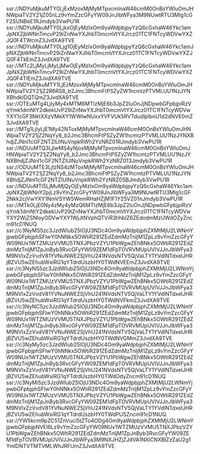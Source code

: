 ssr://NDYuMjkuMTY0LjExMzoxMjMyMTpvcmlnaW46cmM0OnBsYWluOmJHNWpiaTV2Y21jZ05nLz9vYmZzcGFyYW09JnJlbWFya3M9NUwtRTU3Mlg1cGF2SUNBeE1RJmdyb3VwPU1R
ssr://NDYuMjkuMTY0LjkxOjEyMzIxOm9yaWdpbjpyYzQ6cGxhaW46Ykc1amJpNXZjbWNnTmcvP29iZnNwYXJhbT0mcmVtYXJrcz01TC1FNTcyWDVwYXZJQ0F4TWcmZ3JvdXA9TVE
ssr://NDYuMjkuMTY0Ljg1OjEyMzIxOm9yaWdpbjpyYzQ6cGxhaW46Ykc1amJpNXZjbWNnTmcvP29iZnNwYXJhbT0mcmVtYXJrcz01TC1FNTcyWDVwYXZJQ0F4TkEmZ3JvdXA9TVE
ssr://MTc2LjMyLjMyLjMwOjEyMzIxOm9yaWdpbjpyYzQ6cGxhaW46Ykc1amJpNXZjbWNnTmcvP29iZnNwYXJhbT0mcmVtYXJrcz01TC1FNTcyWDVwYXZJQ0F4TlEmZ3JvdXA9TVE
ssr://NDYuMjkuMTY1LjEzMzoxMjMyMTpvcmlnaW46cmM0OnBsYWluOmJHNWpiaTV2Y21jZ2R6RS8_b2Jmc3BhcmFtPSZyZW1hcmtzPTVMLUU1NzJYNXBhdklDQTQmZ3JvdXA9TVE
ssr://OTEuMTg4LjIyMy4xMTM6MTIzMjE6b3JpZ2luOnJjNDpwbGFpbjpiRzVqYmk1dmNtY2dkekUvP29iZnNwYXJhbT0mcmVtYXJrcz01TC1FNTcyWDVwYXY1cGF3NktXXzVMeXY1WWlwNUxxYVFVUk5RVTdudlpIbnU1d2dNVE0mZ3JvdXA9TVE
ssr://MTg1LjIyLjE1My42NToxMjMyMTpvcmlnaW46cmM0OnBsYWluOmJHNWpiaTV2Y21jZ2NqYy8_b2Jmc3BhcmFtPSZyZW1hcmtzPTVMLUU1NzJYNXBhdjZJNnI1cGF2NTZlUlNuVnpkRWh2YzNRZ01RJmdyb3VwPU1R
ssr://NDUuMTQ3LjIwMS4yNjoxMjMyMTpvcmlnaW46cmM0OnBsYWluOmJHNWpiaTV2Y21jZ2NqYy8_b2Jmc3BhcmFtPSZyZW1hcmtzPTVMLUU1NzJYNXBhdjZJNnI1cGF2NTZlUlNuVnpkRWh2YzNRZ013Jmdyb3VwPU1R
ssr://ODUuMTE3LjIzNS4zMToxMjMyMTpvcmlnaW46cmM0OnBsYWluOmJHNWpiaTV2Y21jZ2NqYy8_b2Jmc3BhcmFtPSZyZW1hcmtzPTVMLUU1NzJYNXBhdjZJNnI1cGF2NTZlUlNuVnpkRWh2YzNRZ05BJmdyb3VwPU1R
ssr://NDUuMTI5LjMuMjQyOjEyMzIxOm9yaWdpbjpyYzQ6cGxhaW46Ykc1amJpNXZjbWNnY2pjLz9vYmZzcGFyYW09JnJlbWFya3M9NUwtRTU3Mlg1cGF2Nkk2cjVwYXY1NmVSYW5WemRHaHZjM1F1Y25VZ01nJmdyb3VwPU1R
ssr://MTk0LjE0Ny4zMy4yMzQ6MTIzMjE6b3JpZ2luOnJjNDpwbGFpbjpiRzVqYmk1dmNtY2dkekUvP29iZnNwYXJhbT0mcmVtYXJrcz01TC1FNTcyWDVwYXY2WjZSNloyODVwYXY1WjJtNVphQTViR3hhblZ6ZEdodmMzUWdOZyZncm91cD1NUQ
ssr://c3NyMS5zc3JzdWIub25lOjU3NDc4Om9yaWdpbjphZXMtMjU2LWNmYjpwbGFpbjphSFIwY0hNNkx5OWtiR291ZEdZdmMzTnljM1ZpLz9vYmZzcGFyYW09NUx1WTZMUzVVMU5TNXJPbzVZYU1PbWgwZEhBNkx5OWtiR291ZEdZdmMzTnljM1ZpJnByb3RvcGFyYW09ZEM1dFpTOVRVMUpUVlVJJnJlbWFya3M9NVlxZzVvdV81YVNuNWE2SjVhU241NVdsNTV5QjVaLTY1YVdINTdxelJHRjBZVU5wZEhubWxiRG1qYTdrdUszbHY0TWdNVEEmZ3JvdXA9TVE
ssr://c3NyNS5zc3JzdWIub25lOjU3NDc4Om9yaWdpbjphZXMtMjU2LWNmYjpwbGFpbjphSFIwY0hNNkx5OWtiR291ZEdZdmMzTnljM1ZpLz9vYmZzcGFyYW09NUx1WTZMUzVVMU5TNXJPbzVZYU1PbWgwZEhBNkx5OWtiR291ZEdZdmMzTnljM1ZpJnByb3RvcGFyYW09ZEM1dFpTOVRVMUpUVlVJJnJlbWFya3M9NVlxZzVvdV81YVNuNWE2SjVhU241NVdsNTV5QjVaLTY1YVdINTdxelJHRjBZVU5wZEhubWxiRG1qYTdrdUszbHY0TWdNVFkmZ3JvdXA9TVE
ssr://c3NyNC5zc3JzdWIub25lOjU3NDc4Om9yaWdpbjphZXMtMjU2LWNmYjpwbGFpbjphSFIwY0hNNkx5OWtiR291ZEdZdmMzTnljM1ZpLz9vYmZzcGFyYW09NUx1WTZMUzVVMU5TNXJPbzVZYU1PbWgwZEhBNkx5OWtiR291ZEdZdmMzTnljM1ZpJnByb3RvcGFyYW09ZEM1dFpTOVRVMUpUVlVJJnJlbWFya3M9NVlxZzVvdV81YVNuNWE2SjVhU241NVdsNTV5QjVaLTY1YVdINTdxelJHRjBZVU5wZEhubWxiRG1qYTdrdUszbHY0TWdNVGMmZ3JvdXA9TVE
ssr://c3NyMy5zc3JzdWIub25lOjU3NDc4Om9yaWdpbjphZXMtMjU2LWNmYjpwbGFpbjphSFIwY0hNNkx5OWtiR291ZEdZdmMzTnljM1ZpLz9vYmZzcGFyYW09NUx1WTZMUzVVMU5TNXJPbzVZYU1PbWgwZEhBNkx5OWtiR291ZEdZdmMzTnljM1ZpJnByb3RvcGFyYW09ZEM1dFpTOVRVMUpUVlVJJnJlbWFya3M9NVlxZzVvdV81YVNuNWE2SjVhU241NVdsNTV5QjVaLTY1YVdINTdxelJHRjBZVU5wZEhubWxiRG1qYTdrdUszbHY0TWdOdyZncm91cD1NUQ
ssr://c3NyMi5zc3JzdWIub25lOjU3NDc4Om9yaWdpbjphZXMtMjU2LWNmYjpwbGFpbjphSFIwY0hNNkx5OWtiR291ZEdZdmMzTnljM1ZpLz9vYmZzcGFyYW09NUx1WTZMUzVVMU5TNXJPbzVZYU1PbWgwZEhBNkx5OWtiR291ZEdZdmMzTnljM1ZpJnByb3RvcGFyYW09ZEM1dFpTOVRVMUpUVlVJJnJlbWFya3M9NVlxZzVvdV81YVNuNWE2SjVhU241NVdsNTV5QjVaLTY1YVdINTdxelJHRjBZVU5wZEhubWxiRG1qYTdrdUszbHY0TWdPUSZncm91cD1NUQ
ssr://YW5kcm9pZC51ZnVuci5tZTo4ODg4Om9yaWdpbjphZXMtMjU2LWNmYjpwbGFpbjpNVEl6Lz9vYmZzcGFyYW09NUx1WTZMUzVVMU5TNXJPbzVZYU1PbWgwZEhBNkx5OWtiR291ZEdZdmMzTnljM1ZpJnByb3RvcGFyYW09ZEM1dFpTOVRVMUpUVlVJJnJlbWFya3M9NXJHZjZJdVA1NXlCNXBlZzZaU2g1YmlDNTVTMTVMLWhJRFUmZ3JvdXA9TVE
